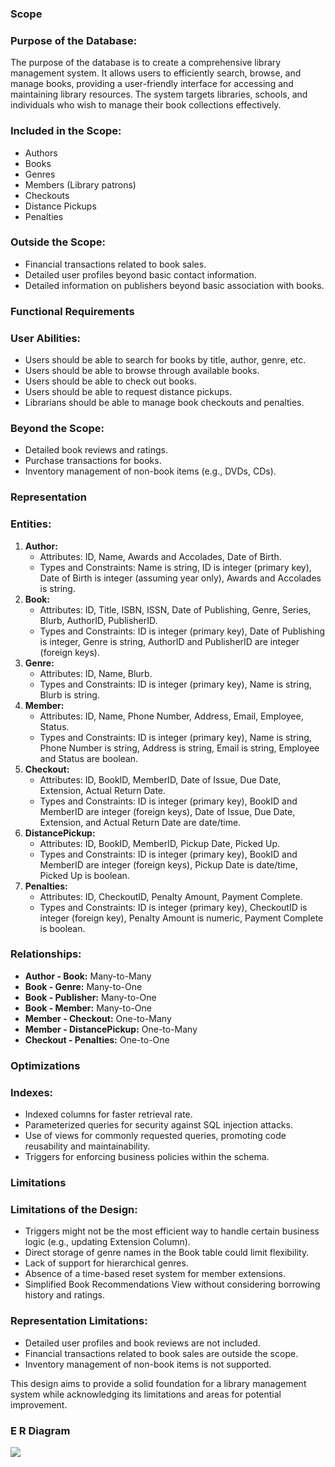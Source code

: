 ### Scope

### Purpose of the Database:

The purpose of the database is to create a comprehensive library management system. It allows users to efficiently search, browse, and manage books, providing a user-friendly interface for accessing and maintaining library resources. The system targets libraries, schools, and individuals who wish to manage their book collections effectively.

### Included in the Scope:

- Authors
- Books
- Genres
- Members (Library patrons)
- Checkouts
- Distance Pickups
- Penalties

### Outside the Scope:

- Financial transactions related to book sales.
- Detailed user profiles beyond basic contact information.
- Detailed information on publishers beyond basic association with books.

### Functional Requirements

### User Abilities:

- Users should be able to search for books by title, author, genre, etc.
- Users should be able to browse through available books.
- Users should be able to check out books.
- Users should be able to request distance pickups.
- Librarians should be able to manage book checkouts and penalties.

### Beyond the Scope:

- Detailed book reviews and ratings.
- Purchase transactions for books.
- Inventory management of non-book items (e.g., DVDs, CDs).

### Representation

### Entities:

1. **Author:**
    - Attributes: ID, Name, Awards and Accolades, Date of Birth.
    - Types and Constraints: Name is string, ID is integer (primary key), Date of Birth is integer (assuming year only), Awards and Accolades is string.
2. **Book:**
    - Attributes: ID, Title, ISBN, ISSN, Date of Publishing, Genre, Series, Blurb, AuthorID, PublisherID.
    - Types and Constraints: ID is integer (primary key), Date of Publishing is integer, Genre is string, AuthorID and PublisherID are integer (foreign keys).
3. **Genre:**
    - Attributes: ID, Name, Blurb.
    - Types and Constraints: ID is integer (primary key), Name is string, Blurb is string.
4. **Member:**
    - Attributes: ID, Name, Phone Number, Address, Email, Employee, Status.
    - Types and Constraints: ID is integer (primary key), Name is string, Phone Number is string, Address is string, Email is string, Employee and Status are boolean.
5. **Checkout:**
    - Attributes: ID, BookID, MemberID, Date of Issue, Due Date, Extension, Actual Return Date.
    - Types and Constraints: ID is integer (primary key), BookID and MemberID are integer (foreign keys), Date of Issue, Due Date, Extension, and Actual Return Date are date/time.
6. **DistancePickup:**
    - Attributes: ID, BookID, MemberID, Pickup Date, Picked Up.
    - Types and Constraints: ID is integer (primary key), BookID and MemberID are integer (foreign keys), Pickup Date is date/time, Picked Up is boolean.
7. **Penalties:**
    - Attributes: ID, CheckoutID, Penalty Amount, Payment Complete.
    - Types and Constraints: ID is integer (primary key), CheckoutID is integer (foreign key), Penalty Amount is numeric, Payment Complete is boolean.

### Relationships:

- **Author - Book:** Many-to-Many
- **Book - Genre:** Many-to-One
- **Book - Publisher:** Many-to-One
- **Book - Member:** Many-to-One
- **Member - Checkout:** One-to-Many
- **Member - DistancePickup:** One-to-Many
- **Checkout - Penalties:** One-to-One

### Optimizations

### Indexes:

- Indexed columns for faster retrieval rate.
- Parameterized queries for security against SQL injection attacks.
- Use of views for commonly requested queries, promoting code reusability and maintainability.
- Triggers for enforcing business policies within the schema.

### Limitations

### Limitations of the Design:

- Triggers might not be the most efficient way to handle certain business logic (e.g., updating Extension Column).
- Direct storage of genre names in the Book table could limit flexibility.
- Lack of support for hierarchical genres.
- Absence of a time-based reset system for member extensions.
- Simplified Book Recommendations View without considering borrowing history and ratings.

### Representation Limitations:

- Detailed user profiles and book reviews are not included.
- Financial transactions related to book sales are outside the scope.
- Inventory management of non-book items is not supported.

This design aims to provide a solid foundation for a library management system while acknowledging its limitations and areas for potential improvement.


### E R Diagram

[![](https://mermaid.ink/img/pako:eNptkctOwzAQRX_FmnVaNQ-SNDtKJcSiogIkJOSNmwyNlcQufkiUJP-OY1KEAM_Kc8-9Gs30UMoKoQBUW86OinVUEPeuramlIuOwWAw92UjZkII8K25QfwG-5eWB3KJQ6HQKG2ylOGryJCn85iTZYXdA5cGbGssGK3JvDdmc_8ID2dtDy3U985df9YOe4wbHy574xCluwnescYPO3Lcyj7FHwVrDUXv0TpRW6f8zKWy5NkyUSPa8bOyJgvc84JtFbbxrKgigQ9UxXrlN9lMSBVNjhxQmvGKqmdDRccwa-XgWJRRGWQzAnipmcN79pXliAooe3qG4SpfrJMrSNF7leRrnSQBnKBZJtszDLI6yKF4n-SocA_iQ0vnDZZhmSbqOnCFLszyKfNqLF19Zq106VtxItfu6uz__-AldaaJX?type=png)](https://mermaid.live/edit#pako:eNptkctOwzAQRX_FmnVaNQ-SNDtKJcSiogIkJOSNmwyNlcQufkiUJP-OY1KEAM_Kc8-9Gs30UMoKoQBUW86OinVUEPeuramlIuOwWAw92UjZkII8K25QfwG-5eWB3KJQ6HQKG2ylOGryJCn85iTZYXdA5cGbGssGK3JvDdmc_8ID2dtDy3U985df9YOe4wbHy574xCluwnescYPO3Lcyj7FHwVrDUXv0TpRW6f8zKWy5NkyUSPa8bOyJgvc84JtFbbxrKgigQ9UxXrlN9lMSBVNjhxQmvGKqmdDRccwa-XgWJRRGWQzAnipmcN79pXliAooe3qG4SpfrJMrSNF7leRrnSQBnKBZJtszDLI6yKF4n-SocA_iQ0vnDZZhmSbqOnCFLszyKfNqLF19Zq106VtxItfu6uz__-AldaaJX)